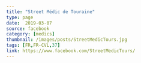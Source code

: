 ```yaml
---
title: "Street Médic de Touraine"
type: page
date:  2019-03-07
source: facebook
category: [medics]
thumbnail: /images/posts/StreetMedicTours.jpg
tags: [FR,FR-CVL,37]
link: https://www.facebook.com/StreetMedicTours/
---
```

